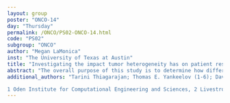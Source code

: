 ```yaml
---
layout: group
poster: "ONCO-14"
day: "Thursday"
permalink: /ONCO/PS02-ONCO-14.html
code: "PS02"
subgroup: "ONCO"
author: "Megan LaMonica"
inst: "The University of Texas at Austin"
title: "Investigating the impact tumor heterogeneity has on patient response to radiotherapy via mathematical modeling"
abstract: "The overall purpose of this study is to determine how different assumptions of radiotherapy efficacy affect predictions of tumor cell count using a biology-based mathematical model describing the spatiotemporal evolution of tumor growth and response to radiotherapy. Models seeking to predict patient-specific response have yet to characterize intratumoral heterogeneity in response to radiotherapy. To address this limitation, we acquired quantitative magnetic resonance imaging (MRI) data on four patients with high-grade gliomas at the MD Anderson Cancer Center being treated with fractionated radiotherapy. This longitudinal data was then used to inform a two-species mechanically-coupled reaction diffusion model [1] describing the spatiotemporal change of tumor growth and response to therapy. Tumor cell proliferation rates, tumor diffusion coefficients, and response to radiotherapy (estimated as the surviving fraction following a single radiotherapy session) were calibrated from data up to 1-month post-radiotherapy using the Levenberg-Marquardt approach in MATLAB. With these patient-specific calibrated parameters, our model simulated tumor growth and response assuming treatment efficacy varies homogeneously (globally) or heterogeneously (as a function of vasculature and cell density). We calculated and compared the percent change in tumor cell count three months after initial treatment for surviving fractions of 0.2 to 1 (in increments of 0.05) for four patients. Treatment response as observed at 3-months post-radiotherapy varied greatly (from eradication to residual disease) depending on each assumption on the spatial variations in efficacy. For example, a surviving fraction of 0.6 resulted in complete eradication of the tumor under both homogenous and heterogenous (cell density) assumptions. However, when radiotherapy efficacy was related to vasculature, only an average 55% decrease in tumor cell count was observed. Thus, we have developed an approach to quantify the impact of different assumptions of heterogeneity in response to radiation on percent change in tumor cell count. Future efforts will extend this approach to a larger cohort of patients."
additional_authors: "Tarini Thiagarajan; Thomas E. Yankeelov (1-6); David A. Hormuth, II (1-2); Caroline Chung (7)

1 Oden Institute for Computational Engineering and Sciences, 2 Livestrong Cancer Institutes, 3 Biomedical Engineering, 4 Diagnostic Medicine, and 5 Oncology, The University of Texas at Austin. 6 Department of Imaging Physics, 7 Radiation Oncology MD Anderson Cancer Center."
---
```

